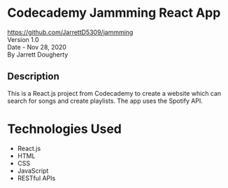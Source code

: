 # Codecademy Jammming React App
<https://github.com/JarrettD5309/jammming> \
Version 1.0 \
Date - Nov 28, 2020\
By Jarrett Dougherty

## Description
This is a React.js project from Codecademy to create a website which can search for songs and create playlists. The app uses the Spotify API.

# Technologies Used
* React.js
* HTML
* CSS
* JavaScript
* RESTful APIs